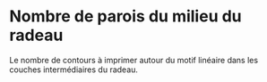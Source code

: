 Nombre de parois du milieu du radeau
====
Le nombre de contours à imprimer autour du motif linéaire dans les couches intermédiaires du radeau.
